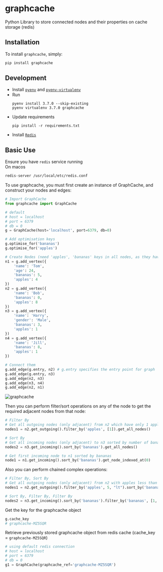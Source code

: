 # graphcache

Python Library to store connected nodes and their properties on cache storage (redis)


Installation
------------

To install `graphcache`, simply:   
```sh
pip install graphcache
```



Development
-----------

* Install [`pyenv`](https://github.com/pyenv/pyenv#installation) and [`pyenv-virtualenv`](https://github.com/pyenv/pyenv-virtualenv#installation)
* Run
  ```
  pyenv install 3.7.0 --skip-existing
  pyenv virtualenv 3.7.0 graphcache
  ```
* Update requirements
  ```
  pip install -r requirements.txt
  ```
* Install [`Redis`](https://gist.github.com/tomysmile/1b8a321e7c58499ef9f9441b2faa0aa8)


Basic Use
---------

Ensure you have `redis` service running    
On macos
```sh
redis-server /usr/local/etc/redis.conf
```


To use graphcache, you must first create an instance of GraphCache,
and construct your nodes and edges:    

```python
# Import GraphCache
from graphcache import GraphCache

# default 
# host = localhost
# port = 6379
# db = 0
g = GraphCache(host='localhost', port=6379, db=0)

# Add optimisation keys
g.optimise_for('bananas')
g.optimise_for('apples')

# Create Nodes (need 'apples', 'bananas' keys in all nodes, as they have been added to optimisation_keys)
n1 = g.add_vertex({
    'name': 'Tom',
    'age': 24,
    'bananas': 5,
    'apples': 4
})
n2 = g.add_vertex({
    'name': 'Bob',
    'bananas': 0,
    'apples': 8
})
n3 = g.add_vertex({
    'name': 'Harry',
    'gender': 'Male',
    'bananas': 3,
    'apples': 1
})
n4 = g.add_vertex({
    'name': 'Jill',
    'bananas': 8,
    'apples': 1
})

# Connect them
g.add_edge(g.entry, n2) # g.entry specifies the entry point for graph
g.add_edge(g.entry, n3)
g.add_edge(n2, n3)
g.add_edge(n3, n4)
g.add_edge(n2, n1)
```

![graphcache](http://i.imgur.com/mbWiYet.png)


Then you can perform filter/sort operations on any of the node to get the required adjacent nodes from that node:

```python
# Filter By
# Get all outgoing nodes (only adjacent) from n2 which have only 1 apples
nodes1 = n2.get_outgoing().filter_by('apples', [1]).get_all_nodes()

# Sort By
# Get all incoming nodes (only adjacent) to n3 sorted by number of bananas they have
nodes2 = n3.get_incoming().sort_by('bananas').get_all_nodes()

# Get first incoming node to n1 sorted by bananas
node1 = n1.get_incoming().sort_by('bananas').get_node_indexed_at(0)
```


Also you can perform chained complex operations:

```python
# Filter By, Sort By
# Get all outgoing nodes (only adjacent) from n2 with apples less than 5 and sorted by bananas
nodes1 = n2.get_outgoing().filter_by('apples', 5, "lt").sort_by('bananas').get_all_nodes()

# Sort By, Filter By, Filter By
nodes2 = n3.get_incoming().sort_by('bananas').filter_by('bananas', [1, 5], "in").filter_by('apples', [1]).get_all_nodes()
```


Get the key for the graphcache object
```python
g.cache_key
# graphcache-MZ5SQR
```


Retrieve previously stored graphcache object from redis cache (cache_key = `graphcache-MZ5SQR`)
```python
# using default redis connection
# host = localhost
# port = 6379
# db = 0
g1 = GraphCache(graphcache_ref='graphcache-MZ5SQR')
```